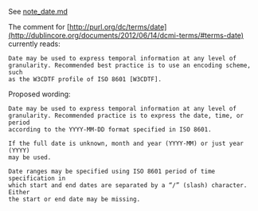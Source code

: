 See [note_date.md](../blob/master/proposals/2018_iso-related/note_date.md)

The comment for [http://purl.org/dc/terms/date](http://dublincore.org/documents/2012/06/14/dcmi-terms/#terms-date) currently reads:

    Date may be used to express temporal information at any level of
    granularity. Recommended best practice is to use an encoding scheme, such
    as the W3CDTF profile of ISO 8601 [W3CDTF].

Proposed wording:

    Date may be used to express temporal information at any level of
    granularity. Recommended practice is to express the date, time, or period
    according to the YYYY-MM-DD format specified in ISO 8601. 

    If the full date is unknown, month and year (YYYY-MM) or just year (YYYY)
    may be used.

    Date ranges may be specified using ISO 8601 period of time specification in
    which start and end dates are separated by a “/” (slash) character. Either
    the start or end date may be missing. 

